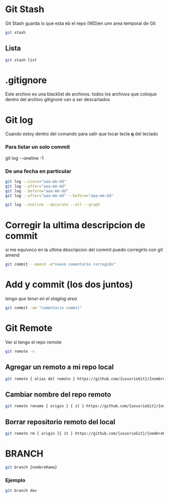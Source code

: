 # Git Stash
Git Stash guarda lo que esta eb el repo (WD)en unn area temporal de Git

```bash
git stash
```

## Lista 

```bash
git stash list
```

# .gitignore
Este archivo es una blacklist de archivos.
todos los archivos que coloque dentro del archivo gitignore van a ser descartados

# Git log
Cuando estoy dentro del comando para salir que tocar tecla **q** del teclado

### Para listar un solo commit
git log --oneline -1

### De una fecha en particular
```bash
git log --since="aaa-mm-dd"
git log --after="aaa-mm-dd"
git log --before="aaa-mm-dd"
git log --after="aaa-mm-dd" --before="aaa-mm-dd"
```

```bash
git log --oneline --decorate --all --graph
```

# Corregir la ultima descripcion de commit
si me equivoco en la ultima descripcion del commit puedo corregirlo con git amend

```bash
git commit --amend -m"nuevo comentario corregido"
```

# Add y commit (los dos juntos)
*tengo que tener en el staging area*

```bash
git commit -am "comentario commit"
```

# Git Remote
Ver si tengo el repo remote

```bash
git remote -v
```
## Agregar un remoto a mi repo local
```bash
git remote { alias del remoto } https://github.com/{ususrioGit}/{nombreRepo}
```
## Cambiar nombre del repo remoto
```bash
git remote rename { origin } { it } https://github.com/{ususrioGit}/{nombreRepo}
```
## Borrar repositorio remoto del local
```bash
git remote rm { origin }{ it } https://github.com/{ususrioGit}/{nombreRepo}
```

# BRANCH

```bash
git branch {nombreRama}
```

### Ejemplo
```bash
git branch dev
```

